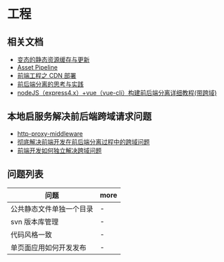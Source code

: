 # 工程

## 相关文档

* [变态的静态资源缓存与更新](http://div.io/topic/745)
* [Asset Pipeline](http://guides.rubyonrails.org/asset_pipeline.html)
* [前端工程之 CDN 部署](http://blog.csdn.net/sky_beyond/article/details/54092267)
* [前后端分离的思考与实践](https://taobaofed.org/tags/midway/)
* [nodeJS（express4.x）+vue（vue-cli）构建前后端分离详细教程(带跨域)](https://www.cnblogs.com/xuange306/p/6185453.html)

## 本地启服务解决前后端跨域请求问题

* [http-proxy-middleware](https://github.com/chimurai/http-proxy-middleware)
* [彻底解决前端开发在前后端分离过程中的跨域问题](http://blog.csdn.net/wang839305939/article/details/73649428)
* [前端开发如何独立解决跨域问题](https://www.cnblogs.com/softidea/p/7425894.html)

## 问题列表

| 问题                     | more |
| ------------------------ | ---- |
| 公共静态文件单独一个目录 | -    |
| svn 版本库管理           | -    |
| 代码风格一致             | -    |
| 单页面应用如何开发发布   | -    |
